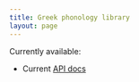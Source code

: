 ```yaml
---
title: Greek phonology library
layout: page
---
```



Currently available:


-  Current [API docs](api/edu/holycross/shot/ohco2/index.html)
